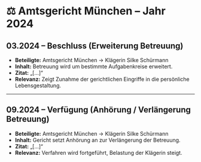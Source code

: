# ⚖️ Amtsgericht München – Jahr 2024

## 03.2024 – Beschluss (Erweiterung Betreuung)
- **Beteiligte:** Amtsgericht München → Klägerin Silke Schürmann
- **Inhalt:** Betreuung wird um bestimmte Aufgabenkreise erweitert.
- **Zitat:** „[…]“
- **Relevanz:** Zeigt Zunahme der gerichtlichen Eingriffe in die persönliche Lebensgestaltung.

---

## 09.2024 – Verfügung (Anhörung / Verlängerung Betreuung)
- **Beteiligte:** Amtsgericht München → Klägerin Silke Schürmann
- **Inhalt:** Gericht setzt Anhörung an zur Verlängerung der Betreuung.
- **Zitat:** „[…]“
- **Relevanz:** Verfahren wird fortgeführt, Belastung der Klägerin steigt.
